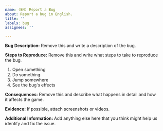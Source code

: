 ```yaml
---
name: (EN) Report a Bug
about: Report a bug in English.
title: ''
labels: bug
assignees: ''

---
```


**Bug Description:** 
Remove this and write a description of the bug.

**Steps to Reproduce:** 
Remove this and write what steps to take to reproduce the bug.

1. Open something
2. Do something
3. Jump somewhere
4. See the bug's effects

**Consequences:** 
Remove this and describe what happens in detail and how it affects the game.

**Evidence:** 
If possible, attach screenshots or videos.

**Additional Information:** 
Add anything else here that you think might help us identify and fix the issue.

